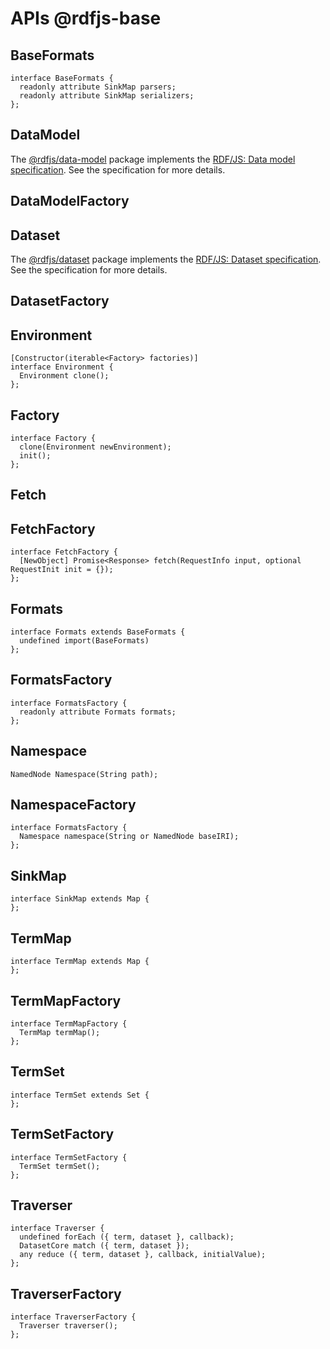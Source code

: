 # APIs @rdfjs-base

## BaseFormats

```webidl
interface BaseFormats {
  readonly attribute SinkMap parsers;
  readonly attribute SinkMap serializers;
};
```

## DataModel

The [@rdfjs/data-model](https://github.com/rdfjs-base/data-model) package implements the [RDF/JS: Data model specification](http://rdf.js.org/data-model-spec/).
See the specification for more details.

## DataModelFactory

## Dataset

The [@rdfjs/dataset](https://github.com/rdfjs-base/data-model) package implements the [RDF/JS: Dataset specification](https://rdf.js.org/dataset-spec/).
See the specification for more details.

## DatasetFactory

## Environment

```webidl
[Constructor(iterable<Factory> factories)]
interface Environment {
  Environment clone();
};
```

## Factory

```webidl
interface Factory {
  clone(Environment newEnvironment);
  init();
};
```

## Fetch

## FetchFactory

```webidl
interface FetchFactory {
  [NewObject] Promise<Response> fetch(RequestInfo input, optional RequestInit init = {});
};
```

## Formats

```webidl
interface Formats extends BaseFormats {
  undefined import(BaseFormats)
};
```

## FormatsFactory

```webidl
interface FormatsFactory {
  readonly attribute Formats formats;
};
```

## Namespace

```webidl
NamedNode Namespace(String path);
```

## NamespaceFactory

```webidl
interface FormatsFactory {
  Namespace namespace(String or NamedNode baseIRI);
};
```

## SinkMap

```webidl
interface SinkMap extends Map {
};
```

## TermMap

```webidl
interface TermMap extends Map {
};
```

## TermMapFactory

```webidl
interface TermMapFactory {
  TermMap termMap();
};
```

## TermSet

```webidl
interface TermSet extends Set {
};
```

## TermSetFactory

```webidl
interface TermSetFactory {
  TermSet termSet();
};
```

## Traverser

```webidl
interface Traverser {
  undefined forEach ({ term, dataset }, callback);
  DatasetCore match ({ term, dataset });
  any reduce ({ term, dataset }, callback, initialValue);
};
```

## TraverserFactory

```webidl
interface TraverserFactory {
  Traverser traverser();
};
```
